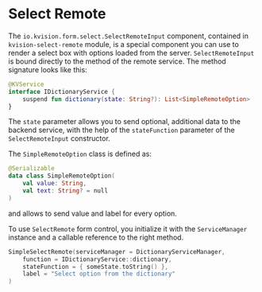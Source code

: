 # Select Remote

The `io.kvision.form.select.SelectRemoteInput` component, contained in `kvision-select-remote` module, is a special component you can use to render a select box with options loaded from the server.  `SelectRemoteInput` is bound directly to the method of the remote service. The method signature looks like this:

```kotlin
@KVService
interface IDictionaryService {
    suspend fun dictionary(state: String?): List<SimpleRemoteOption>
}
```

The `state` parameter allows you to send optional, additional data to the backend service, with the help of the `stateFunction` parameter of the `SelectRemoteInput` constructor.

The `SimpleRemoteOption` class is defined as:

```kotlin
@Serializable
data class SimpleRemoteOption(
    val value: String,
    val text: String? = null
)
```

and allows to send value and label for every option.

To use `SelectRemote` form control, you initialize it with the `ServiceManager` instance and a callable reference to the right method.&#x20;

```kotlin
SimpleSelectRemote(serviceManager = DictionaryServiceManager, 
    function = IDictionaryService::dictionary,
    stateFunction = { someState.toString() },
    label = "Select option from the dictionary"
)
```
